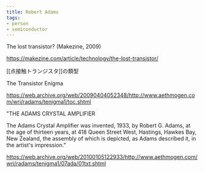 ```yaml
---
title: Robert Adams
tags:
- person
- semiconductor
---
```


The lost transistor? (Makezine, 2009)

https://makezine.com/article/technology/the-lost-transistor/

[[点接触トランジスタ]]の類型

The Transistor Enigma

https://web.archive.org/web/20090404052348/http://www.aethmogen.com/wri/radams/tenigma1/toc.shtml


"THE ADAMS CRYSTAL AMPLIFIER

The Adams Crystal Amplifier was invented, 1933, by Robert G. Adams, at the age of thirteen years, at 418 Queen Street West, Hastings, Hawkes Bay, New Zealand, the assembly of which is depicted, as Adams described it, in the artist's impression."

https://web.archive.org/web/20100105122933/http://www.aethmogen.com/wri/radams/tenigma1/07ada/01txt.shtml



